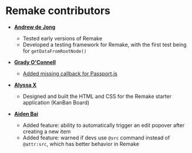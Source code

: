 # Remake contributors

- **[Andrew de Jong](https://gitlab.com/android4682)**

  - Tested early versions of Remake
  - Developed a testing framework for Remake, with the first test being for `getDataFromRootNode()`

- **[Grady O'Connell](https://github.com/flipcoder)**

  - [Added missing callback for Passport.js](https://github.com/remake/remake-framework/commit/2c0d31a53b6ed07dfe00f00290dfb795d8ac62f7)

- **[Alyssa X](https://alyssax.com/)**

  - Designed and built the HTML and CSS for the Remake starter application (KanBan Board)

- **[Aiden Bai](https://github.com/aidenybai)**

  - Added feature: ability to automatically trigger an edit popover after creating a new item
  - Added feature: warned if devs use `@src` command instead of `@attr:src`, which has better behavior in Remake